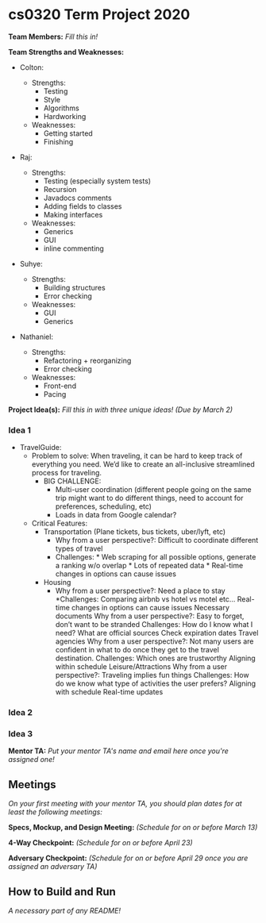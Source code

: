 # cs0320 Term Project 2020

**Team Members:** _Fill this in!_

**Team Strengths and Weaknesses:** 
* Colton:
  * Strengths:
    * Testing
    * Style
    * Algorithms
    * Hardworking
  * Weaknesses:
    * Getting started
    * Finishing
    
* Raj:
  * Strengths:
    * Testing (especially system tests)
    * Recursion
    * Javadocs comments
    * Adding fields to classes
    * Making interfaces
  * Weaknesses:
    * Generics
    * GUI
    * inline commenting
    
* Suhye:
  * Strengths:
    * Building structures
    * Error checking
  * Weaknesses:
    * GUI
    * Generics
    
* Nathaniel:
  * Strengths:
    * Refactoring + reorganizing
    * Error checking
  * Weaknesses:
    * Front-end
    * Pacing
    
**Project Idea(s):** _Fill this in with three unique ideas! (Due by March 2)_
### Idea 1

* TravelGuide:
    * Problem to solve: When traveling, it can be hard to keep track of everything you need. We’d like to create an all-inclusive streamlined process for traveling.
      * BIG CHALLENGE:
         * Multi-user coordination (different people going on the same trip might want to do different things, need to account for preferences, scheduling, etc)
         * Loads in data from Google calendar?
    * Critical Features:
       * Transportation (Plane tickets, bus tickets, uber/lyft, etc)
         * Why from a user perspective?: Difficult to coordinate different types of travel
         * Challenges: 
                  * Web scraping for all possible options, generate a ranking w/o overlap
                  * Lots of repeated data
                  * Real-time changes in options can cause issues
       * Housing
         * Why from a user perspective?: Need a place to stay
         *Challenges:
       Comparing airbnb vs hotel vs motel etc…
       Real-time changes in options can cause issues
       Necessary documents
       Why from a user perspective?: Easy to forget, don’t want to be stranded
       Challenges:
       How do I know what I need? What are official sources
       Check expiration dates
       Travel agencies
       Why from a user perspective?: Not many users are confident in what to do once they get to the travel destination. 
       Challenges:
       Which ones are trustworthy
       Aligning within schedule
       Leisure/Attractions
       Why from a user perspective?: Traveling implies fun things 
       Challenges:
       How do we know what type of activities the user prefers? 
       Aligning with schedule
       Real-time updates


### Idea 2

### Idea 3

**Mentor TA:** _Put your mentor TA's name and email here once you're assigned one!_

## Meetings
_On your first meeting with your mentor TA, you should plan dates for at least the following meetings:_

**Specs, Mockup, and Design Meeting:** _(Schedule for on or before March 13)_

**4-Way Checkpoint:** _(Schedule for on or before April 23)_

**Adversary Checkpoint:** _(Schedule for on or before April 29 once you are assigned an adversary TA)_

## How to Build and Run
_A necessary part of any README!_
